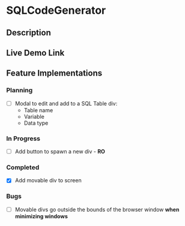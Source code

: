 # SQLCodeGenerator

## Description

## Live Demo Link

## Feature Implementations

### Planning
- [ ] Modal to edit and add to a SQL Table div: 
    - Table name
    - Variable
    - Data type


### In Progress
- [ ] Add button to spawn a new div - **RO**

### Completed
- [x] Add movable div to screen

### Bugs
- [ ] Movable divs go outside the bounds of the browser window **when minimizing windows**
